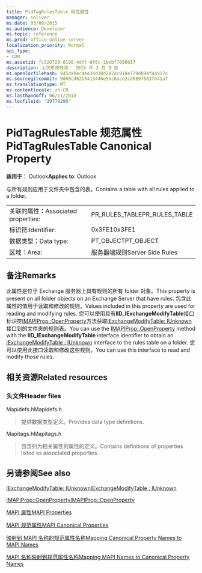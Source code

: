 ```yaml
---
title: PidTagRulesTable 规范属性
manager: soliver
ms.date: 03/09/2015
ms.audience: Developer
ms.topic: reference
ms.prod: office-online-server
localization_priority: Normal
api_type:
- COM
ms.assetid: fc520720-8190-4dff-8f6c-1bebf7080b57
description: 上次修改时间： 2015 年 3 月 9 日
ms.openlocfilehash: 945dabec4ee34d38d2474c918e779d894f4a917c
ms.sourcegitcommit: 9d60cd82b5413446e5bc8ace2cd689f683fb41a7
ms.translationtype: MT
ms.contentlocale: zh-CN
ms.lasthandoff: 06/11/2018
ms.locfileid: "19778296"
---
```

# <a name="pidtagrulestable-canonical-property"></a><span data-ttu-id="351aa-103">PidTagRulesTable 规范属性</span><span class="sxs-lookup"><span data-stu-id="351aa-103">PidTagRulesTable Canonical Property</span></span>

  
  
<span data-ttu-id="351aa-104">**适用于**： Outlook</span><span class="sxs-lookup"><span data-stu-id="351aa-104">**Applies to**: Outlook</span></span> 
  
<span data-ttu-id="351aa-105">与所有规则应用于文件夹中包含的表。</span><span class="sxs-lookup"><span data-stu-id="351aa-105">Contains a table with all rules applied to a folder.</span></span>
  
|||
|:-----|:-----|
|<span data-ttu-id="351aa-106">关联的属性：</span><span class="sxs-lookup"><span data-stu-id="351aa-106">Associated properties:</span></span>  <br/> |<span data-ttu-id="351aa-107">PR_RULES_TABLE</span><span class="sxs-lookup"><span data-stu-id="351aa-107">PR_RULES_TABLE</span></span>  <br/> |
|<span data-ttu-id="351aa-108">标识符:</span><span class="sxs-lookup"><span data-stu-id="351aa-108">Identifier:</span></span>  <br/> |<span data-ttu-id="351aa-109">0x3FE1</span><span class="sxs-lookup"><span data-stu-id="351aa-109">0x3FE1</span></span>  <br/> |
|<span data-ttu-id="351aa-110">数据类型：</span><span class="sxs-lookup"><span data-stu-id="351aa-110">Data type:</span></span>  <br/> |<span data-ttu-id="351aa-111">PT_OBJECT</span><span class="sxs-lookup"><span data-stu-id="351aa-111">PT_OBJECT</span></span>  <br/> |
|<span data-ttu-id="351aa-112">区域：</span><span class="sxs-lookup"><span data-stu-id="351aa-112">Area:</span></span>  <br/> |<span data-ttu-id="351aa-113">服务器端规则</span><span class="sxs-lookup"><span data-stu-id="351aa-113">Server Side Rules</span></span>  <br/> |
   
## <a name="remarks"></a><span data-ttu-id="351aa-114">备注</span><span class="sxs-lookup"><span data-stu-id="351aa-114">Remarks</span></span>

<span data-ttu-id="351aa-115">此属性是位于 Exchange 服务器上具有规则的所有 folder 对象。</span><span class="sxs-lookup"><span data-stu-id="351aa-115">This property is present on all folder objects on an Exchange Server that have rules.</span></span> <span data-ttu-id="351aa-116">包含此属性的值用于读取和修改的规则。</span><span class="sxs-lookup"><span data-stu-id="351aa-116">Values included in this property are used for reading and modifying rules.</span></span> <span data-ttu-id="351aa-117">您可以使用具有**IID_IExchangeModifyTable**接口标识符[IMAPIProp::OpenProperty](imapiprop-openproperty.md)方法获取[IExchangeModifyTable: IUnknown](iexchangemodifytableiunknown.md)接口到的文件夹的规则表。</span><span class="sxs-lookup"><span data-stu-id="351aa-117">You can use the [IMAPIProp::OpenProperty](imapiprop-openproperty.md) method with the **IID_IExchangeModifyTable** interface identifier to obtain an [IExchangeModifyTable : IUnknown](iexchangemodifytableiunknown.md) interface to the rules table on a folder.</span></span> <span data-ttu-id="351aa-118">您可以使用此接口读取和修改这些规则。</span><span class="sxs-lookup"><span data-stu-id="351aa-118">You can use this interface to read and modify those rules.</span></span> 
  
## <a name="related-resources"></a><span data-ttu-id="351aa-119">相关资源</span><span class="sxs-lookup"><span data-stu-id="351aa-119">Related resources</span></span>

### <a name="header-files"></a><span data-ttu-id="351aa-120">头文件</span><span class="sxs-lookup"><span data-stu-id="351aa-120">Header files</span></span>

<span data-ttu-id="351aa-121">Mapidefs.h</span><span class="sxs-lookup"><span data-stu-id="351aa-121">Mapidefs.h</span></span>
  
> <span data-ttu-id="351aa-122">提供数据类型定义。</span><span class="sxs-lookup"><span data-stu-id="351aa-122">Provides data type definitions.</span></span>
    
<span data-ttu-id="351aa-123">Mapitags.h</span><span class="sxs-lookup"><span data-stu-id="351aa-123">Mapitags.h</span></span>
  
> <span data-ttu-id="351aa-124">包含列为相关属性的属性的定义。</span><span class="sxs-lookup"><span data-stu-id="351aa-124">Contains definitions of properties listed as associated properties.</span></span> 
    
## <a name="see-also"></a><span data-ttu-id="351aa-125">另请参阅</span><span class="sxs-lookup"><span data-stu-id="351aa-125">See also</span></span>



[<span data-ttu-id="351aa-126">IExchangeModifyTable: IUnknown</span><span class="sxs-lookup"><span data-stu-id="351aa-126">IExchangeModifyTable : IUnknown</span></span>](iexchangemodifytableiunknown.md)
  
[<span data-ttu-id="351aa-127">IMAPIProp::OpenProperty</span><span class="sxs-lookup"><span data-stu-id="351aa-127">IMAPIProp::OpenProperty</span></span>](imapiprop-openproperty.md)


[<span data-ttu-id="351aa-128">MAPI 属性</span><span class="sxs-lookup"><span data-stu-id="351aa-128">MAPI Properties</span></span>](mapi-properties.md)
  
[<span data-ttu-id="351aa-129">MAPI 规范属性</span><span class="sxs-lookup"><span data-stu-id="351aa-129">MAPI Canonical Properties</span></span>](mapi-canonical-properties.md)
  
[<span data-ttu-id="351aa-130">映射到 MAPI 名称的规范属性名称</span><span class="sxs-lookup"><span data-stu-id="351aa-130">Mapping Canonical Property Names to MAPI Names</span></span>](mapping-canonical-property-names-to-mapi-names.md)
  
[<span data-ttu-id="351aa-131">MAPI 名称映射到规范属性名称</span><span class="sxs-lookup"><span data-stu-id="351aa-131">Mapping MAPI Names to Canonical Property Names</span></span>](mapping-mapi-names-to-canonical-property-names.md)

